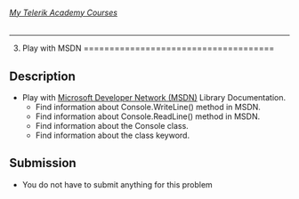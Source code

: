 ###### [My Telerik Academy Courses](https://github.com/nikolovdeyan/TelerikAcademy) 
-------------------------------------

03. Play with MSDN
=====================================

## Description
- Play with [Microsoft Developer Network (MSDN)](http://msdn.microsoft.com/library) Library Documentation.
	- Find information about Console.WriteLine() method in MSDN.
    - Find information about Console.ReadLine() method in MSDN.
	- Find information about the Console class.
	- Find information about the class keyword.

## Submission
- You do not have to submit anything for this problem
